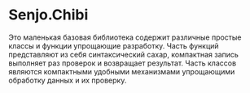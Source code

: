 # Senjo.Chibi

Это маленькая базовая библиотека содержит различные простые классы и функции упрощающие разработку. Часть функций представляют из себя синтаксический сахар, компактная запись выполняет раз проверок и возвращает результат. Часть классов являются компактными удобными механизмами упрощающими обработку данных и их проверку.
